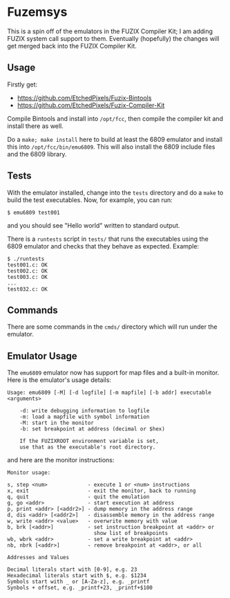 # Fuzemsys

This is a spin off of the emulators in the FUZIX Compiler Kit; I am adding
FUZIX system call support to them. Eventually (hopefully) the changes will
get merged back into the FUZIX Compiler Kit.

## Usage

Firstly get:

+ https://github.com/EtchedPixels/Fuzix-Bintools
+ https://github.com/EtchedPixels/Fuzix-Compiler-Kit

Compile Bintools and install into `/opt/fcc`, then compile the compiler kit
and install there as well.

Do a `make; make install` here to build at least the 6809 emulator and install
this into `/opt/fcc/bin/emu6809`. This will also install the 6809 include files
and the 6809 library.

## Tests

With the emulator installed, change into the `tests` directory and do a `make` to build the
test executables. Now, for example, you can run:

```
$ emu6809 test001
```

and you should see "Hello world" written to standard output.

There is a `runtests` script in `tests/` that runs the executables using
the 6809 emulator and checks that they behave as expected. Example:

```
$ ./runtests
test001.c: OK
test002.c: OK
test003.c: OK
...
test032.c: OK
```

## Commands

There are some commands in the `cmds/` directory which will run under the
emulator.

## Emulator Usage

The `emu6809` emulator now has support for map files and a built-in monitor.
Here is the emulator's usage details:

```
Usage: emu6809 [-M] [-d logfile] [-m mapfile] [-b addr] executable <arguments>

	-d: write debugging information to logfile
	-m: load a mapfile with symbol information
	-M: start in the monitor
	-b: set breakpoint at address (decimal or $hex)

	If the FUZIXROOT environment variable is set,
	use that as the executable's root directory.
```

and here are the monitor instructions:

```
Monitor usage:

s, step <num>             - execute 1 or <num> instructions
x, exit                   - exit the monitor, back to running
q, quit                   - quit the emulation
g, go <addr>              - start execution at address
p, print <addr> [<addr2>] - dump memory in the address range
d, dis <addr> [<addr2>]   - disassemble memory in the address range
w, write <addr> <value>   - overwrite memory with value
b, brk [<addr>]           - set instruction breakpoint at <addr> or
                            show list of breakpoints
wb, wbrk <addr>           - set a write breakpoint at <addr>
nb, nbrk [<addr>]         - remove breakpoint at <addr>, or all

Addresses and Values

Decimal literals start with [0-9], e.g. 23
Hexadecimal literals start with $, e.g. $1234
Symbols start with _ or [A-Za-z], e.g. _printf
Synbols + offset, e.g. _printf+23, _printf+$100
```
